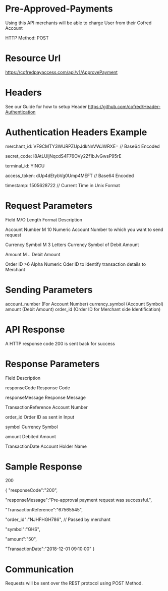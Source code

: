 # Pre-Approved-Payments

Using this API merchants will be able to charge User from their Cofred Account

HTTP Method: POST

# Resource Url

https://cofredpayaccess.com/api/v1/ApprovePayment

# Headers

See our Guide for how to setup Header https://github.com/cofred/Header-Authentication

# Authentication Headers Example

merchant_id: VF9CMTY3WURPZUpJdkNnVWJWRXE=   // Base64 Encoded

secret_code: I8AtLUljNqcdS4F76OVy2Zf1bJvGwsP95rE

terminal_id: YINCU

access_token: dUp4dEtybVg0Ump4MEFT  // Base64 Encoded

timestamp: 1505628722 // Current Time in Unix Format

# Request Parameters

Field	M/O	Length	Format	Description

Account Number M	10 Numeric 	Account Number to which you want to send request

Currency Symbol M 3 Letters Currency Symbol of Debit Amount

Amount M .. Debit Amount

Order ID >6 Alpha Numeric Oder ID to identify transaction details to Merchant

# Sending Parameters

account_number (For Account Number)
currency_symbol (Account Symbol)
amount (Debit Amount)
order_id (Order ID for Merchant side Identification)

# API Response

A HTTP response code 200 is sent back for success

# Response Parameters

Field	Description

responseCode	Response Code

responseMessage Response Message

TransactionReference Account Number

order_id Order ID as sent in Input

symbol Currency Symbol

amount Debited Amount

TransactionDate Account Holder Name

# Sample Response

200

{
  "responseCode":"200",
  
  "responseMessage":"Pre-approval payment request was successful.",
  
  "TransactionReference":"67565545",
  
  "order_id":"NJHFHGH786", // Passed by merchant
  
  "symbol":"GHS",
  
  "amount":"50",
  
  "TransactionDate":"2018-12-01 09:10:00"
}

# Communication

Requests will be sent over the REST protocol using POST Method.
